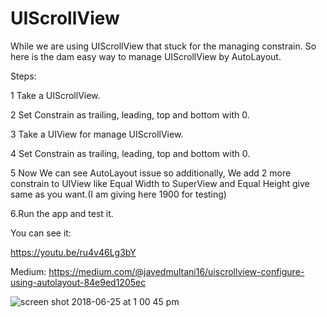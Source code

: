 # UIScrollView

While we are using UIScrollView that stuck for the managing constrain. So here is the dam easy way to manage UIScrollView by AutoLayout.


Steps:

1 Take a UIScrollView.

2 Set Constrain as trailing, leading, top and bottom with 0.

3 Take a UIView for manage UIScrollView.

4 Set Constrain as trailing, leading, top and bottom with 0.

5 Now We can see AutoLayout issue so additionally, We add 2 more constrain to UIView like Equal Width to SuperView and Equal Height give same as you want.(I am giving here 1900 for testing)

6.Run the app and test it.

You can see it:

https://youtu.be/ru4v46Lg3bY

Medium:
https://medium.com/@javedmultani16/uiscrollview-configure-using-autolayout-84e9ed1205ec

![screen shot 2018-06-25 at 1 00 45 pm](https://user-images.githubusercontent.com/16849127/41836362-16970838-7878-11e8-8062-1aa23dd6ece1.png)
